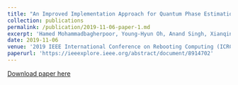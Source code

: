 ```yaml
---
title: "An Improved Implementation Approach for Quantum Phase Estimation on Quantum Computers"
collection: publications
permalink: /publication/2019-11-06-paper-1.md
excerpt: 'Hamed Mohammadbagherpoor, Young-Hyun Oh, Anand Singh, Xianqing Yu, Andy J. Rindos'
date: 2019-11-06
venue: '2019 IEEE International Conference on Rebooting Computing (ICRC)'
paperurl: 'https://ieeexplore.ieee.org/abstract/document/8914702'
---
```

 
[Download paper here](https://ieeexplore.ieee.org/abstract/document/8914702)
